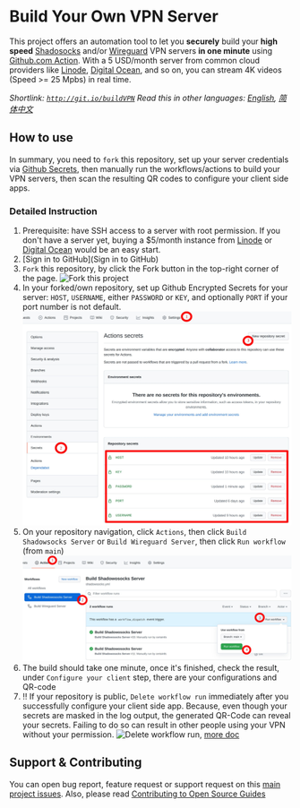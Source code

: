 # Build Your Own VPN Server

This project offers an automation tool to let you **securely** build your **high speed** [Shadosocks](https://shadowsocks.org/) and/or [Wireguard](https://www.wireguard.com/) VPN servers **in one minute** using [Github.com Action](https://github.com/features/actions). With a 5 USD/month server from common cloud providers like [Linode](https://linode.com), [Digital Ocean](https://www.digitalocean.com/), and so on, you can stream 4K videos (Speed >= 25 Mpbs) in real time.

*Shortlink: [`http://git.io/buildVPN`](http://git.io/buildVPN)*
*Read this in other languages: [English](https://github.com/certaintls/build-VPN-server/blob/main/README.md), [简体中文](https://github.com/certaintls/build-VPN-server/blob/main/docs/README.zh-cn.md)*

## How to use

In summary, you need to `fork` this repository, set up your server credentials via [Github Secrets](https://docs.github.com/en/actions/security-guides/encrypted-secrets), then manually run the workflows/actions to build your VPN servers, then scan the resulting QR codes to configure your client side apps.

### Detailed Instruction

1. Prerequisite: have SSH access to a server with root permission. If you don't have a server yet, buying a $5/month instance from [Linode](https://linode.com) or [Digital Ocean](https://www.digitalocean.com/) would be an easy start.
2. [Sign in to GitHub](Sign in to GitHub)
3. `Fork` this repository, by click the Fork button in the top-right corner of the page. ![Fork this project](https://docs.github.com/assets/images/help/repository/fork_button.jpg)
4. In your forked/own repository, set up Github Encrypted Secrets for your server: `HOST`, `USERNAME`, either `PASSWORD` or `KEY`, and optionally `PORT` if your port number is not default. ![Set your SSH credentials via Github Secrets](https://raw.githubusercontent.com/certaintls/build-VPN-server/main/docs/create_github_secrets.jpeg) 
5. On your repository navigation, click `Actions`, then click `Build Shadowsocks Server` or `Build Wireguard Server`, then click `Run workflow` (from `main`) ![Trigger a build VPN workflow](https://raw.githubusercontent.com/certaintls/build-VPN-server/main/docs/start_build_vpn_workflow.jpeg)
6. The build should take one minute, once it's finished, check the result, under `Configure your client` step, there are your configurations and QR-code
7. :bangbang: If your repository is public, `Delete workflow run` immediately after you successfully configure your client side app. Because, even though your secrets are masked in the log output, the generated QR-Code can reveal your secrets. Failing to do so can result in other people using your VPN without your permission. ![Delete workflow run](https://docs.github.com/assets/images/help/settings/workflow-delete-run.png), [more doc](https://docs.github.com/en/actions/managing-workflow-runs/deleting-a-workflow-run)

## Support & Contributing
You can open bug report, feature request or support request on this [main project issues](https://github.com/certaintls/build-VPN-server/issues). Also, please read [Contributing to Open Source Guides](https://github.com/github/opensource.guide/blob/main/CONTRIBUTING.md)
